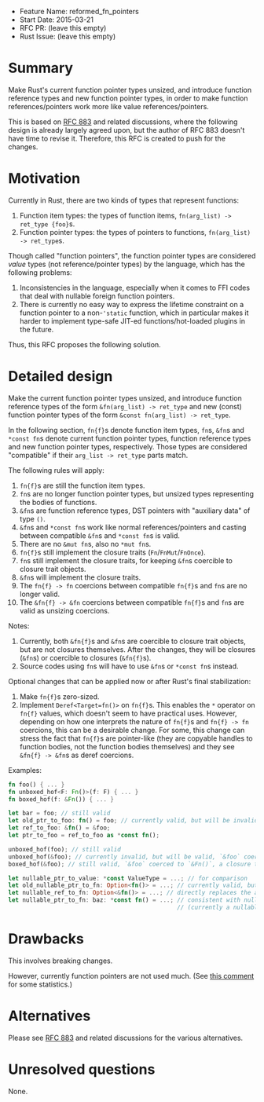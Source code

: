 - Feature Name: reformed_fn_pointers
- Start Date: 2015-03-21
- RFC PR: (leave this empty)
- Rust Issue: (leave this empty)

# Summary

Make Rust's current function pointer types unsized, and introduce function reference types and new function pointer types, in order to make function references/pointers work more like value references/pointers.

This is based on [RFC 883](https://github.com/rust-lang/rfcs/pull/883) and related discussions, where the following design is already largely agreed upon, but the author of RFC 883 doesn't have time to revise it. Therefore, this RFC is created to push for the changes.

# Motivation

Currently in Rust, there are two kinds of types that represent functions:

1. Function item types: the types of function items, `fn(arg_list) -> ret_type {foo}`s.
2. Function pointer types: the types of pointers to functions, `fn(arg_list) -> ret_type`s.

Though called "function pointers", the function pointer types are considered *value* types (not reference/pointer types) by the language, which has the following problems:

1. Inconsistencies in the language, especially when it comes to FFI codes that deal with nullable foreign function pointers. 
2. There is currently no easy way to express the lifetime constraint on a function pointer to a non-`'static` function, which in particular makes it harder to implement type-safe JIT-ed functions/hot-loaded plugins in the future.

Thus, this RFC proposes the following solution.

# Detailed design

Make the current function pointer types unsized, and introduce function reference types of the form `&fn(arg_list) -> ret_type` and new (const) function pointer types of the form `&const fn(arg_list) -> ret_type`.

In the following section, `fn{f}`s denote function item types, `fn`s, `&fn`s and `*const fn`s denote current function pointer types, function reference types and new function pointer types, respectively. Those types are considered "compatible" if their `arg_list -> ret_type` parts match.

The following rules will apply:

1. `fn{f}`s are still the function item types.
2. `fn`s are no longer function pointer types, but unsized types representing the bodies of functions.
3. `&fn`s are function reference types, DST pointers with "auxiliary data" of type `()`.
4. `&fn`s and `*const fn`s work like normal references/pointers and casting between compatible `&fn`s and `*const fn`s is valid.
5. There are no `&mut fn`s, also no `*mut fn`s.
6. `fn{f}`s still implement the closure traits (`Fn`/`FnMut`/`FnOnce`).
7. `fn`s still implement the closure traits, for keeping `&fn`s coercible to closure trait objects.
8. `&fn`s will implement the closure traits.
9. The `fn{f} -> fn` coercions between compatible `fn{f}`s and `fn`s are no longer valid.
10. The `&fn{f} -> &fn` coercions between compatible `fn{f}`s and `fn`s are valid as unsizing coercions.

Notes:

1. Currently, both `&fn{f}`s and `&fn`s are coercible to closure trait objects, but are not closures themselves. After the changes, they will be closures (`&fn`s) or coercible to closures (`&fn{f}`s).
2. Source codes using `fn`s will have to use `&fn`s or `*const fn`s instead.

Optional changes that can be applied now or after Rust's final stabilization:

1. Make `fn{f}`s zero-sized.
2. Implement `Deref<Target=fn()>` on `fn{f}`s. This enables the `*` operator on `fn{f}` values, which doesn't seem to have practical uses. However, depending on how one interprets the nature of `fn{f}`s and `fn{f} -> fn` coercions, this can be a desirable change. For some, this change can stress the fact that `fn{f}`s are pointer-like (they are copyable handles to function bodies, not the function bodies themselves) and they see `&fn{f} -> &fn`s as deref coercions.

Examples:

```rust
fn foo() { ... }
fn unboxed_hof<F: Fn()>(f: F) { ... }
fn boxed_hof(f: &Fn()) { ... }

let bar = foo; // still valid
let old_ptr_to_foo: fn() = foo; // currently valid, but will be invalid
let ref_to_foo: &fn() = &foo;
let ptr_to_foo = ref_to_foo as *const fn();

unboxed_hof(foo); // still valid
unboxed_hof(&foo); // currently invalid, but will be valid, `&foo` coerced to `&fn()`, a closure
boxed_hof(&foo); // still valid, `&foo` coerced to `&Fn()`, a closure trait object

let nullable_ptr_to_value: *const ValueType = ...; // for comparison
let old_nullable_ptr_to_fn: Option<fn()> = ...; // currently valid, but a workaround, will be invalid
let nullable_ref_to_fn: Option<&fn()> = ...; // directly replaces the above after the changes
let nullable_ptr_to_fn: baz: *const fn() = ...; // consistent with nullable value pointers after the changes
                                                // (currently a nullable pointer to a non-null function pointer, not to a function)
```

# Drawbacks

This involves breaking changes.

However, currently function pointers are not used much. (See [this comment](https://github.com/rust-lang/rfcs/pull/883#issuecomment-76291284) for some statistics.)

# Alternatives

Please see [RFC 883](https://github.com/rust-lang/rfcs/pull/883) and related discussions for the various alternatives.

# Unresolved questions

None.
